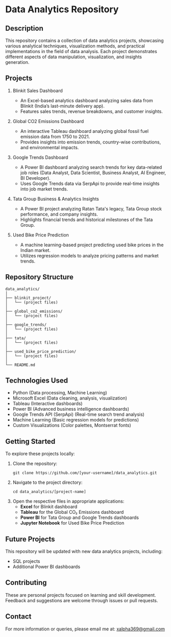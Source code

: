 # Data Analytics Repository

## Description
This repository contains a collection of data analytics projects, showcasing various analytical techniques, visualization methods, and practical implementations in the field of data analysis. Each project demonstrates different aspects of data manipulation, visualization, and insights generation.

## Projects

1. Blinkit Sales Dashboard
   - An Excel-based analytics dashboard analyzing sales data from Blinkit (India’s last-minute delivery app).
   - Features sales trends, revenue breakdowns, and customer insights.
     
2. Global CO2 Emissions Dashboard
   - An interactive Tableau dashboard analyzing global fossil fuel emission data from 1750 to 2021.
   - Provides insights into emission trends, country-wise contributions, and environmental impacts.
     
3. Google Trends Dashboard
   - A Power BI dashboard analyzing search trends for key data-related job roles (Data Analyst, Data Scientist, Business Analyst, AI Engineer, BI Developer).
   - Uses Google Trends data via SerpApi to provide real-time insights into job market trends.

4. Tata Group Business & Analytics Insights
   - A Power BI project analyzing Ratan Tata's legacy, Tata Group stock performance, and company insights.
   - Highlights financial trends and historical milestones of the Tata Group.
   
5. Used Bike Price Prediction
   - A machine learning-based project predicting used bike prices in the Indian market.
   - Utilizes regression models to analyze pricing patterns and market trends.

## Repository Structure
```
data_analytics/
│
├── blinkit_project/
│   └── (project files)
│
├── global_co2_emissions/
│   └── (project files)
│
├── google_trends/
│   └── (project files)
│
├── tata/
│   └── (project files)
│
├── used_bike_price_prediction/
│   └── (project files)
│
└── README.md
```

## Technologies Used
- Python (Data processing, Machine Learning)
- Microsoft Excel (Data cleaning, analysis, visualization)
- Tableau (Interactive dashboards)
- Power BI (Advanced business intelligence dashboards)
- Google Trends API (SerpApi) (Real-time search trend analysis)
- Machine Learning (Basic regression models for predictions)
- Custom Visualizations (Color palettes, Montserrat fonts)
  

## Getting Started
To explore these projects locally:

1. Clone the repository:
   ```
   git clone https://github.com/[your-username]/data_analytics.git
   ```
2. Navigate to the project directory:
   ```
   cd data_analytics/[project-name]
   ```
3. Open the respective files in appropriate applications:
   - **Excel** for Blinkit dashboard
   - **Tableau** for the Global CO₂ Emissions dashboard
   - **Power BI** for Tata Group and Google Trends dashboards
   - **Jupyter Notebook** for Used Bike Price Prediction

## Future Projects
This repository will be updated with new data analytics projects, including:
- SQL projects
- Additional Power BI dashboards

## Contributing
These are personal projects focused on learning and skill development. Feedback and suggestions are welcome through issues or pull requests.

## Contact
For more information or queries, please email me at: [xalpha369@gmail.com](mailto:xalpha369@gmail.com)
